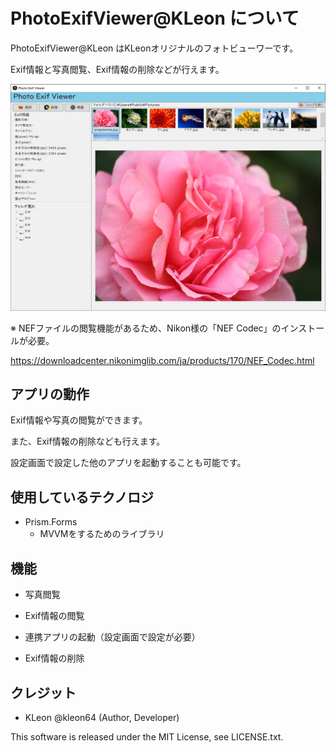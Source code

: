 ﻿PhotoExifViewer@KLeon について
====

PhotoExifViewer@KLeon はKLeonオリジナルのフォトビューワーです。

Exif情報と写真閲覧、Exif情報の削除などが行えます。

![app screenshot](./doc_image/app_screenshot.jpg)

※ NEFファイルの閲覧機能があるため、Nikon様の「NEF Codec」のインストールが必要。

https://downloadcenter.nikonimglib.com/ja/products/170/NEF_Codec.html

## アプリの動作
Exif情報や写真の閲覧ができます。

また、Exif情報の削除なども行えます。

設定画面で設定した他のアプリを起動することも可能です。

## 使用しているテクノロジ
- Prism.Forms
	- MVVMをするためのライブラリ

## 機能
- 写真閲覧

- Exif情報の閲覧

- 連携アプリの起動（設定画面で設定が必要）

- Exif情報の削除

## クレジット
- KLeon @kleon64 (Author, Developer)

This software is released under the MIT License, see LICENSE.txt.
